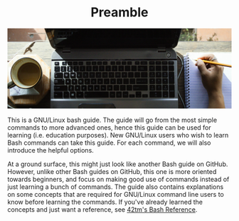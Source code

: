 <h1 align="center">Preamble</h1>

![](../img/prem.jpg)

This is a GNU/Linux bash guide. The guide will go from the most simple commands
to more advanced ones, hence this guide can be used for learning (i.e. education
purposes). New GNU/Linux users who wish to learn Bash commands can take this
guide. For each command, we will also introduce the helpful options.

At a ground surface, this might just look like another Bash guide on GitHub.
However, unlike other Bash guides on GitHub, this one is more oriented towards
beginners, and focus on making good use of commands instead of just learning
a bunch of commands. The guide also contains explanations on some concepts
that are required for GNU/Linux command line users to know before learning the
commands. If you've already learned the concepts and just want a reference, see
[42tm's Bash Reference](http://github.com/42tm/bash-ref).
